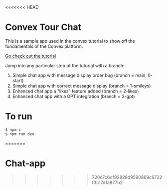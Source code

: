 <<<<<<< HEAD
# Convex Tour Chat

This is a sample app used in the convex tutorial to show off the fundamentals of
the Convex platform.

[Go check out the tutorial](https://convex.dev/start)

Jump into any particular step of the tutorial with a branch:

1.  Simple chat app with message display order bug (branch = main, 0-start)
1.  Simple chat app with correct message display (branch = 1-smileys)
1.  Enhanced chat app a "likes" feature added (branch = 2-likes)
1.  Enhanced chat app with a GPT integration (branch = 3-gpt)

# To run

    $ npm i
    $ npm run dev
=======
# Chat-app
>>>>>>> 720c7c6df92828d9590869c6732f3c17d1a877b2

